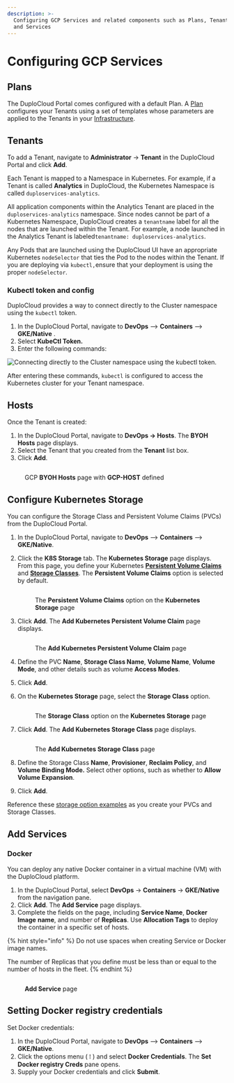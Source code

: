 ```yaml
---
description: >-
  Configuring GCP Services and related components such as Plans, Tenants, Hosts,
  and Services
---
```


# Configuring GCP Services

## Plans <a href="#2-toc-title" id="2-toc-title"></a>

The DuploCloud Portal comes configured with a default Plan. A [Plan](../../getting-started/application-focussed-interface/plan.md) configures your Tenants using a set of templates whose parameters are applied to the Tenants in your [Infrastructure](infrastructure-virtual-private-cloud.md).

## Tenants <a href="#2-toc-title" id="2-toc-title"></a>

To add a Tenant, navigate to **Administrator** -> **Tenant** in the DuploCloud Portal and click **Add**.

Each Tenant is mapped to a Namespace in Kubernetes. For example, if a Tenant is called **Analytics** in DuploCloud, the Kubernetes Namespace is called `duploservices-analytics`.&#x20;

All application components within the Analytics Tenant are placed in the `duploservices-analytics` namespace. Since nodes cannot be part of a Kubernetes Namespace, DuploCloud creates a `tenantname` label for all the nodes that are launched within the Tenant. For example, a node launched in the Analytics Tenant is labeled`tenantname: duploservices-analytics`.&#x20;

Any Pods that are launched using the DuploCloud UI have an appropriate Kubernetes `nodeSelector` that ties the Pod to the nodes within the Tenant. If you are deploying via `kubectl,`ensure that your deployment is using the proper `nodeSelector`.

### Kubectl token and config

DuploCloud provides a way to connect directly to the Cluster namespace using the `kubectl` token.&#x20;

1. In the DuploCloud Portal, navigate to **DevOps** --> **Containers** --> **GKE/Native** .
2. Select **KubeCtl Token.**
3. Enter the following commands:

![Connecting directly to the Cluster namespace using the kubectl token. ](<../../.gitbook/assets/image (1) (3).png>)

After entering these commands,  `kubectl` is configured to access the Kubernetes cluster for your Tenant namespace.

## Hosts <a href="#3-toc-title" id="3-toc-title"></a>

Once the Tenant is created:

1. In the DuploCloud Portal, navigate to **DevOps -> Hosts**. The **BYOH Hosts** page displays.&#x20;
2. Select the Tenant that you created from the **Tenant** list box.&#x20;
3. Click **Add**.

<figure><img src="../../.gitbook/assets/GCP_HOSTS_with hosts.png" alt=""><figcaption><p>GCP <strong>BYOH Hosts</strong> page with <strong>GCP-HOST</strong> defined</p></figcaption></figure>

## Configure Kubernetes Storage

You can configure the Storage Class and Persistent Volume Claims (PVCs) from the DuploCloud Portal.&#x20;

1. In the DuploCloud Portal, navigate to **DevOps** --> **Containers** --> **GKE/Native**.
2.  Click the **K8S Storage** tab. The **Kubernetes Storage** page displays. From this page, you define your Kubernetes [**Persistent Volume Claims**](https://kubernetes.io/docs/concepts/storage/persistent-volumes/) and [**Storage Classes**](https://kubernetes.io/docs/concepts/storage/storage-classes/). The **Persistent Volume Claims** option is selected by default.

    <figure><img src="../../.gitbook/assets/GCP_K8S_Storage_PVC.png" alt=""><figcaption><p>The <strong>Persistent Volume Claims</strong> option on the <strong>Kubernetes Storage</strong> page</p></figcaption></figure>
3.  Click **Add**. The **Add Kubernetes Persistent Volume Claim** page displays.

    <figure><img src="../../.gitbook/assets/GCP_K8S_Storage_PVC_Form.png" alt=""><figcaption><p>The <strong>Add Kubernetes Persistent Volume Claim</strong> page</p></figcaption></figure>
4. Define the PVC **Name**, **Storage Class Name**, **Volume Name**, **Volume Mode**, and other details such as volume **Access Modes**.
5. Click **Add**.
6.  On the **Kubernetes Storage** page, select the **Storage Class** option.&#x20;

    <figure><img src="../../.gitbook/assets/GCP_K8S_Storage_Storage_Class.png" alt=""><figcaption><p>The <strong>Storage Class</strong> option on the <strong>Kubernetes Storage</strong> page</p></figcaption></figure>
7.  Click **Add**. The **Add Kubernetes Storage Class** page displays.

    <figure><img src="../../.gitbook/assets/GCP_K8S_Storage_Add_Storage_Class.png" alt=""><figcaption><p>The <strong>Add Kubernetes Storage Class</strong> page</p></figcaption></figure>
8. Define the Storage Class **Name**, **Provisioner**, **Reclaim Policy**, and **Volume Binding Mode.** Select other options, such as whether to **Allow Volume Expansion**.
9. Click **Add**.

Reference these [storage option examples](../../azure/azure-services/storage/storage-options.md) as you create your PVCs and Storage Classes.

## Add Services

### Docker <a href="#0-toc-title" id="0-toc-title"></a>

You can deploy any native Docker container in a virtual machine (VM) with the DuploCloud platform.&#x20;

1. In the DuploCloud Portal, select **DevOps** -> **Containers** -> **GKE/Native** from the navigation pane.&#x20;
2. Click **Add**. The **Add Service** page displays.
3. Complete the fields on the page, including **Service Name**, **Docker Image** **name**, and number of **Replicas**. Use **Allocation Tags** to deploy the container in a specific set of hosts.&#x20;

{% hint style="info" %}
Do not use spaces when creating Service or Docker image names.

The number of Replicas that you define must be less than or equal to the number of hosts in the fleet.
{% endhint %}

<figure><img src="../../.gitbook/assets/GCP_K8S_Service_Add.png" alt=""><figcaption><p><strong>Add Service</strong> page</p></figcaption></figure>

## Setting Docker registry credentials <a href="#4-toc-title" id="4-toc-title"></a>

Set Docker credentials:

1. In the DuploCloud Portal, navigate to **DevOps** --> **Containers** --> **GKE/Native**.
2. Click the options menu ( ⁞ ) and select **Docker Credentials**. The **Set Docker registry Creds** pane opens.
3. Supply your Docker credentials and click **Submit**.
